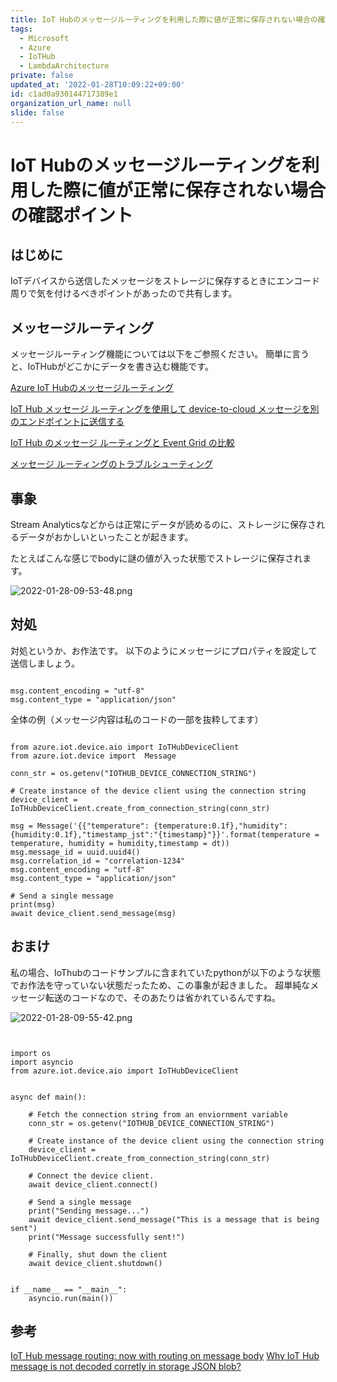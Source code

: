 ```yaml
---
title: IoT Hubのメッセージルーティングを利用した際に値が正常に保存されない場合の確認ポイント
tags:
  - Microsoft
  - Azure
  - IoTHub
  - LambdaArchitecture
private: false
updated_at: '2022-01-28T10:09:22+09:00'
id: c1ad0a930144717389e1
organization_url_name: null
slide: false
---
```

# IoT Hubのメッセージルーティングを利用した際に値が正常に保存されない場合の確認ポイント

## はじめに

IoTデバイスから送信したメッセージをストレージに保存するときにエンコード周りで気を付けるべきポイントがあったので共有します。

## メッセージルーティング

メッセージルーティング機能については以下をご参照ください。
簡単に言うと、IoTHubがどこかにデータを書き込む機能です。

[Azure IoT Hubのメッセージルーティング](https://qiita.com/motoJinC25/items/cc6e76f2b73000410b60)

[IoT Hub メッセージ ルーティングを使用して device-to-cloud メッセージを別のエンドポイントに送信する](https://docs.microsoft.com/ja-jp/azure/iot-hub/iot-hub-devguide-messages-d2c)

[IoT Hub のメッセージ ルーティングと Event Grid の比較](https://docs.microsoft.com/ja-jp/azure/iot-hub/iot-hub-event-grid-routing-comparison)

[メッセージ ルーティングのトラブルシューティング](https://docs.microsoft.com/ja-jp/azure/iot-hub/troubleshoot-message-routing)

## 事象

Stream Analyticsなどからは正常にデータが読めるのに、ストレージに保存されるデータがおかしいといったことが起きます。

たとえばこんな感じでbodyに謎の値が入った状態でストレージに保存されます。

![2022-01-28-09-53-48.png](https://qiita-image-store.s3.ap-northeast-1.amazonaws.com/0/281819/bf273f65-07ea-1cc1-f112-1050d190841a.png)


## 対処

対処というか、お作法です。
以下のようにメッセージにプロパティを設定して送信しましょう。

```python:python

msg.content_encoding = "utf-8"
msg.content_type = "application/json"

```

全体の例（メッセージ内容は私のコードの一部を抜粋してます）

```python:python

from azure.iot.device.aio import IoTHubDeviceClient
from azure.iot.device import  Message

conn_str = os.getenv("IOTHUB_DEVICE_CONNECTION_STRING")

# Create instance of the device client using the connection string
device_client = IoTHubDeviceClient.create_from_connection_string(conn_str)

msg = Message('{{"temperature": {temperature:0.1f},"humidity": {humidity:0.1f},"timestamp_jst":"{timestamp}"}}'.format(temperature = temperature, humidity = humidity,timestamp = dt))
msg.message_id = uuid.uuid4()
msg.correlation_id = "correlation-1234"
msg.content_encoding = "utf-8"
msg.content_type = "application/json"

# Send a single message
print(msg)
await device_client.send_message(msg)

```

## おまけ

私の場合、IoThubのコードサンプルに含まれていたpythonが以下のような状態でお作法を守っていない状態だったため、この事象が起きました。
超単純なメッセージ転送のコードなので、そのあたりは省かれているんですね。

![2022-01-28-09-55-42.png](https://qiita-image-store.s3.ap-northeast-1.amazonaws.com/0/281819/a187f905-31df-a0e4-4687-279a299c52ce.png)


```python:python


import os
import asyncio
from azure.iot.device.aio import IoTHubDeviceClient


async def main():

    # Fetch the connection string from an enviornment variable
    conn_str = os.getenv("IOTHUB_DEVICE_CONNECTION_STRING")

    # Create instance of the device client using the connection string
    device_client = IoTHubDeviceClient.create_from_connection_string(conn_str)

    # Connect the device client.
    await device_client.connect()
    
    # Send a single message
    print("Sending message...")
    await device_client.send_message("This is a message that is being sent")
    print("Message successfully sent!")

    # Finally, shut down the client
    await device_client.shutdown()


if __name__ == "__main__":
    asyncio.run(main())

```

## 参考

[IoT Hub message routing: now with routing on message body](https://azure.microsoft.com/en-us/blog/iot-hub-message-routing-now-with-routing-on-message-body/)
[Why IoT Hub message is not decoded corretly in storage JSON blob?](https://stackoverflow.com/questions/56257276/why-iot-hub-message-is-not-decoded-corretly-in-storage-json-blob)
